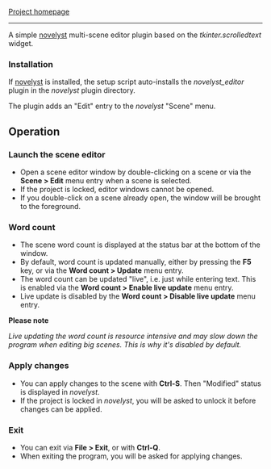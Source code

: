 [Project homepage](https://peter88213.github.io/novelyst_editor)

--- 

A simple [novelyst](https://peter88213.github.io/novelyst/) multi-scene editor plugin based on the *tkinter.scrolledtext* widget.

### Installation

If [novelyst](https://peter88213.github.io/novelyst/) is installed, the setup script auto-installs the *novelyst_editor* plugin in the *novelyst* plugin directory.

The plugin adds an "Edit" entry to the *novelyst* "Scene" menu. 

## Operation

### Launch the scene editor

- Open a scene editor window by double-clicking on a scene or via the **Scene > Edit** menu entry when a scene is selected.
- If the project is locked, editor windows cannot be opened.
- If you double-click on a scene already open, the window will be brought to the foreground.

### Word count

- The scene word count is displayed at the status bar at the bottom of the window.
- By default, word count is updated manually, either by pressing the **F5** key, or via the **Word count > Update** menu entry.
- The word count can be updated "live", i.e. just while entering text. This is enabled via the **Word count > Enable live update** menu entry. 
- Live update is disabled by the **Word count > Disable live update** menu entry. 

**Please note**

*Live updating the word count is resource intensive and may slow down the program when editing big scenes. This is why it's disabled by default.*


### Apply changes

- You can apply changes to the scene with **Ctrl-S**. Then "Modified" status is displayed in *novelyst*.
- If the project is locked in *novelyst*, you will be asked to unlock it before changes can be applied.

### Exit 

- You can exit via **File > Exit**, or with **Ctrl-Q**.
- When exiting the program, you will be asked for applying changes.


